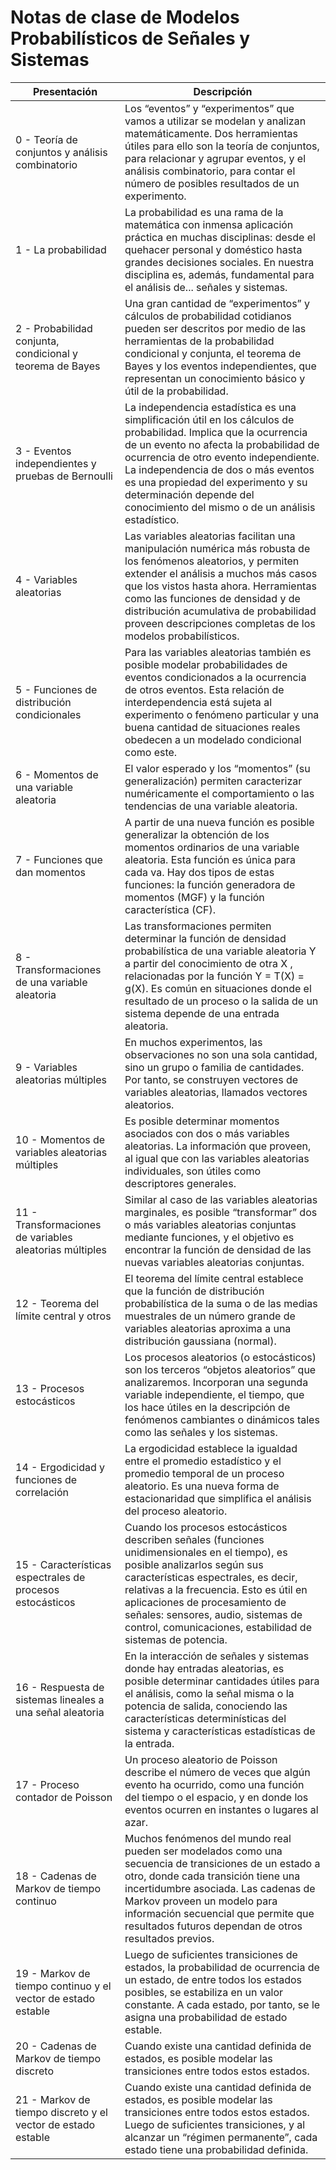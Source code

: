 # Notas de clase de Modelos Probabilísticos de Señales y Sistemas

| Presentación | Descripción |
|---|---|
| 0 - Teoría de conjuntos y análisis combinatorio | Los “eventos” y “experimentos” que vamos a utilizar se modelan y analizan matemáticamente. Dos herramientas útiles para ello son la teoría de conjuntos, para relacionar y agrupar eventos, y el análisis combinatorio, para contar el número de posibles resultados de un experimento. |
| 1 - La probabilidad | La probabilidad es una rama de la matemática con inmensa aplicación práctica en muchas disciplinas: desde el quehacer personal y doméstico hasta grandes decisiones sociales. En nuestra disciplina es, además, fundamental para el análisis de... señales y sistemas. |
| 2 - Probabilidad conjunta, condicional y teorema de Bayes | Una gran cantidad de “experimentos” y cálculos de probabilidad cotidianos pueden ser descritos por medio de las herramientas de la probabilidad condicional y conjunta, el teorema de Bayes y los eventos independientes, que representan un conocimiento básico y útil de la probabilidad. |
| 3 - Eventos independientes y pruebas de Bernoulli | La independencia estadística es una simplificación útil en los cálculos de probabilidad. Implica que la ocurrencia de un evento no afecta la probabilidad de ocurrencia de otro evento independiente. La independencia de dos o más eventos es una propiedad del experimento y su determinación depende del conocimiento del mismo o de un análisis estadístico. |
| 4 - Variables aleatorias | Las variables aleatorias facilitan una manipulación numérica más robusta de los fenómenos aleatorios, y permiten extender el análisis a muchos más casos que los vistos hasta ahora. Herramientas como las funciones de densidad y de distribución acumulativa de probabilidad proveen descripciones completas de los modelos probabilísticos. |
| 5 - Funciones de distribución condicionales | Para las variables aleatorias también es posible modelar probabilidades de eventos condicionados a la ocurrencia de otros eventos. Esta relación de interdependencia está sujeta al experimento o fenómeno particular y una buena cantidad de situaciones reales obedecen a un modelado condicional como este. |
| 6 - Momentos de una variable aleatoria | El valor esperado y los “momentos” (su generalización) permiten caracterizar numéricamente el comportamiento o las tendencias de una variable aleatoria. |
| 7 - Funciones que dan momentos | A partir de una nueva función es posible generalizar la obtención de los momentos ordinarios de una variable aleatoria. Esta función es única para cada va. Hay dos tipos de estas funciones: la función generadora de momentos (MGF) y la función característica (CF). |
| 8 - Transformaciones de una variable aleatoria | Las transformaciones permiten determinar la función de densidad probabilística de una variable aleatoria Y a partir del conocimiento de otra X , relacionadas por la función Y = T(X) = g(X). Es común en situaciones donde el resultado de un proceso o la salida de un sistema depende de una entrada aleatoria. |
| 9 - Variables aleatorias múltiples | En muchos experimentos, las observaciones no son una sola cantidad, sino un grupo o familia de cantidades. Por tanto, se construyen vectores de variables aleatorias, llamados vectores aleatorios. |
| 10 - Momentos de variables aleatorias múltiples | Es posible determinar momentos asociados con dos o más variables aleatorias. La información que proveen, al igual que con las variables aleatorias individuales, son útiles como descriptores generales. |
| 11 - Transformaciones de variables aleatorias múltiples | Similar al caso de las variables aleatorias marginales, es posible “transformar” dos o más variables aleatorias conjuntas mediante funciones, y el objetivo es encontrar la función de densidad de las nuevas variables aleatorias conjuntas. |
| 12 - Teorema del límite central y otros | El teorema del límite central establece que la función de distribución probabilística de la suma o de las medias muestrales de un número grande de variables aleatorias aproxima a una distribución gaussiana (normal). |
| 13 - Procesos estocásticos | Los procesos aleatorios (o estocásticos) son los terceros “objetos aleatorios” que analizaremos. Incorporan una segunda variable independiente, el tiempo, que los hace útiles en la descripción de fenómenos cambiantes o dinámicos tales como las señales y los sistemas. |
| 14 - Ergodicidad y funciones de correlación | La ergodicidad establece la igualdad entre el promedio estadístico y el promedio temporal de un proceso aleatorio. Es una nueva forma de estacionaridad que simplifica el análisis del proceso aleatorio. |
| 15 - Características espectrales de procesos estocásticos | Cuando los procesos estocásticos describen señales (funciones unidimensionales en el tiempo), es posible analizarlos según sus características espectrales, es decir, relativas a la frecuencia. Esto es útil en aplicaciones de procesamiento de señales: sensores, audio, sistemas de control, comunicaciones, estabilidad de sistemas de potencia. |
| 16 - Respuesta de sistemas lineales a una señal aleatoria | En la interacción de señales y sistemas donde hay entradas aleatorias, es posible determinar cantidades útiles para el análisis, como la señal misma o la potencia de salida, conociendo las características determinísticas del sistema y características estadísticas de la entrada. |
| 17 - Proceso contador de Poisson | Un proceso aleatorio de Poisson describe el número de veces que algún evento ha ocurrido, como una función del tiempo o el espacio, y en donde los eventos ocurren en instantes o lugares al azar. |
| 18 - Cadenas de Markov de tiempo continuo | Muchos fenómenos del mundo real pueden ser modelados como una secuencia de transiciones de un estado a otro, donde cada transición tiene una incertidumbre asociada. Las cadenas de Markov proveen un modelo para información secuencial que permite que resultados futuros dependan de otros resultados previos. |
| 19 - Markov de tiempo continuo y el vector de estado estable | Luego de suficientes transiciones de estados, la probabilidad de ocurrencia de un estado, de entre todos los estados posibles, se estabiliza en un valor constante. A cada estado, por tanto, se le asigna una probabilidad de estado estable. |
| 20 - Cadenas de Markov de tiempo discreto | Cuando existe una cantidad definida de estados, es posible modelar las transiciones entre todos estos estados. |
| 21 - Markov de tiempo discreto y el vector de estado estable | Cuando existe una cantidad definida de estados, es posible modelar las transiciones entre todos estos estados. Luego de suficientes transiciones, y al alcanzar un “régimen permanente”, cada estado tiene una probabilidad definida. |
